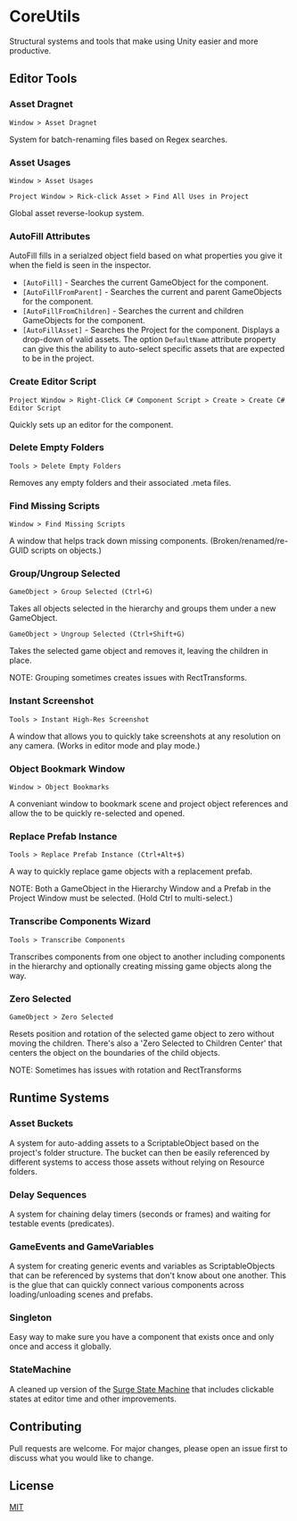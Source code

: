 # CoreUtils

Structural systems and tools that make using Unity easier and more productive.


## Editor Tools

### Asset Dragnet

`Window > Asset Dragnet`

System for batch-renaming files based on Regex searches.

### Asset Usages

`Window > Asset Usages`

`Project Window > Rick-click Asset > Find All Uses in Project`

Global asset reverse-lookup system.

### AutoFill Attributes

AutoFill fills in a serialzed object field based on what properties you give it when the field is seen in the inspector.

- `[AutoFill]` - Searches the current GameObject for the component.
- `[AutoFillFromParent]` - Searches the current and parent GameObjects for the component.
- `[AutoFillFromChildren]` - Searches the current and children GameObjects for the component.
- `[AutoFillAsset]` - Searches the Project for the component. Displays a drop-down of valid assets. The option `DefaultName` attribute property can give this the ability to auto-select specific assets that are expected to be in the project.

### Create Editor Script

`Project Window > Right-Click C# Component Script > Create > Create C# Editor Script`

Quickly sets up an editor for the component.

### Delete Empty Folders

`Tools > Delete Empty Folders`

Removes any empty folders and their associated .meta files.

### Find Missing Scripts

`Window > Find Missing Scripts`

A window that helps track down missing components. (Broken/renamed/re-GUID scripts on objects.)

### Group/Ungroup Selected

`GameObject > Group Selected (Ctrl+G)`

Takes all objects selected in the hierarchy and groups them under a new GameObject.

`GameObject > Ungroup Selected (Ctrl+Shift+G)`

Takes the selected game object and removes it, leaving the children in place.

NOTE: Grouping sometimes creates issues with RectTransforms.

### Instant Screenshot

`Tools > Instant High-Res Screenshot`

A window that allows you to quickly take screenshots at any resolution on any camera. (Works in editor mode and play mode.)

### Object Bookmark Window

`Window > Object Bookmarks`

A conveniant window to bookmark scene and project object references and allow the to be quickly re-selected and opened.

### Replace Prefab Instance

`Tools > Replace Prefab Instance (Ctrl+Alt+$)`

A way to quickly replace game objects with a replacement prefab.

NOTE: Both a GameObject in the Hierarchy Window and a Prefab in the Project Window must be selected. (Hold Ctrl to multi-select.)

### Transcribe Components Wizard

`Tools > Transcribe Components`

Transcribes components from one object to another including components in the hierarchy and optionally creating missing game objects along the way.

### Zero Selected

`GameObject > Zero Selected`

Resets position and rotation of the selected game object to zero without moving the children. There's also a 'Zero Selected to Children Center' that centers the object on the boundaries of the child objects.

NOTE: Sometimes has issues with rotation and RectTransforms


## Runtime Systems

### Asset Buckets

A system for auto-adding assets to a ScriptableObject based on the project's folder structure. The bucket can then be easily referenced by different systems to access those assets without relying on Resource folders.

### Delay Sequences

A system for chaining delay timers (seconds or frames) and waiting for testable events (predicates).

### GameEvents and GameVariables

A system for creating generic events and variables as ScriptableObjects that can be referenced by systems that don't know about one another. This is the glue that can quickly connect various components across loading/unloading scenes and prefabs.

### Singleton

Easy way to make sure you have a component that exists once and only once and access it globally.

### StateMachine

A cleaned up version of the [Surge State Machine](http://surge.pixelplacement.com/statemachine.html) that includes clickable states at editor time and other improvements.


## Contributing

Pull requests are welcome. For major changes, please open an issue first to discuss what you would like to change.


## License

[MIT](https://choosealicense.com/licenses/mit/)
